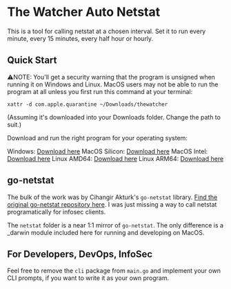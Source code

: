 # The Watcher Auto Netstat

This is a tool for calling netstat at a chosen interval. Set it to run every minute, every 15 minutes, every half hour or hourly.

## Quick Start

⚠️NOTE: You'll get a security warning that the program is unsigned when running it on Windows and Linux. MacOS users may not be able to run the program at all unless you first run this command at your terminal:

```
xattr -d com.apple.quarantine ~/Downloads/thewatcher
```

(Assuming it's downloaded into your Downloads folder. Change the path to suit.)

Download and run the right program for your operating system:

Windows: [Download here](./bin/thewatcher.exe)
MacOS Silicon: [Download here](./bin/thewatcher)
MacOS Intel: [Download here](./bin/thewatcherOSX)
Linux AMD64: [Download here](./bin/thewatcher_linuxAMD64)
Linux ARM64: [Download here](./bin/thewatcher_linuxARM64)

## go-netstat

The bulk of the work was by Cihangir Akturk's `go-netstat` library. [Find the original go-netstat repository here](https://github.com/cakturk/go-netstat). I was just missing a way to call netstat programatically for infosec clients.

The `netstat` folder is a near 1:1 mirror of `go-netstat`. The only difference is a _darwin module included here for running and developing on MacOS.

## For Developers, DevOps, InfoSec

Feel free to remove the `cli` package from `main.go` and implement your own CLI prompts, if you want to write it as your own program.
